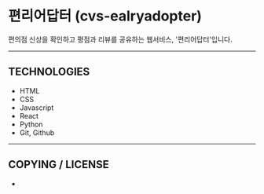 # 편리어답터 (cvs-ealryadopter)

편의점 신상을 확인하고 평점과 리뷰를 공유하는 웹서비스, '편리어답터'입니다.

___
## TECHNOLOGIES
  
 + HTML
 + CSS
 + Javascript
 + React
 + Python
 + Git, Github

___
## COPYING / LICENSE
 +
